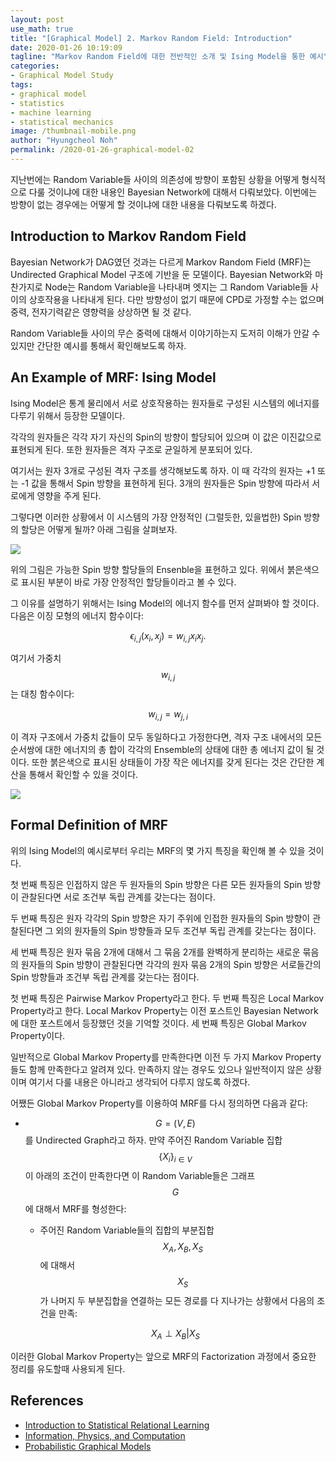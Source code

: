 ```yaml
---
layout: post
use_math: true
title: "[Graphical Model] 2. Markov Random Field: Introduction"
date: 2020-01-26 10:19:09
tagline: "Markov Random Field에 대한 전반적인 소개 및 Ising Model을 통한 예시"
categories:
- Graphical Model Study
tags:
- graphical model
- statistics
- machine learning
- statistical mechanics
image: /thumbnail-mobile.png
author: "Hyungcheol Noh"
permalink: /2020-01-26-graphical-model-02
---
```


지난번에는 Random Variable들 사이의 의존성에 방향이 포함된 상황을 어떻게 형식적으로 다룰 것이냐에 대한 내용인 Bayesian Network에 대해서 다뤄보았다. 이번에는 방향이 없는 경우에는 어떻게 할 것이냐에 대한 내용을 다뤄보도록 하겠다.

## Introduction to Markov Random Field
Bayesian Network가 DAG였던 것과는 다르게 Markov Random Field (MRF)는 Undirected Graphical Model 구조에 기반을 둔 모델이다. Bayesian Network와 마찬가지로 Node는 Random Variable을 나타내며 엣지는 그 Random Variable들 사이의 상호작용을 나타내게 된다. 다만 방향성이 없기 때문에 CPD로 가정할 수는 없으며 중력, 전자기력같은 영향력을 상상하면 될 것 같다.

Random Variable들 사이의 무슨 중력에 대해서 이야기하는지 도저히 이해가 안갈 수 있지만 간단한 예시를 통해서 확인해보도록 하자.

## An Example of MRF: Ising Model
Ising Model은 통계 물리에서 서로 상호작용하는 원자들로 구성된 시스템의 에너지를 다루기 위해서 등장한 모델이다.

각각의 원자들은 각각 자기 자신의 Spin의 방향이 할당되어 있으며 이 값은 이진값으로 표현되게 된다. 또한 원자들은 격자 구조로 균일하게 분포되어 있다.

여기서는 원자 3개로 구성된 격자 구조를 생각해보도록 하자. 이 때 각각의 원자는 +1 또는 -1 값을 통해서 Spin 방향을 표현하게 된다. 3개의 원자들은 Spin 방향에 따라서 서로에게 영향을 주게 된다.

그렇다면 이러한 상황에서 이 시스템의 가장 안정적인 (그럴듯한, 있을법한) Spin 방향의 할당은 어떻게 될까? 아래 그림을 살펴보자.

![](/assets/img/2020-01-26-graphical-model-02/2020-01-26-graphical-model-02_2020-01-26-10-26-01.png)

위의 그림은 가능한 Spin 방향 할당들의 Ensenble을 표현하고 있다. 위에서 붉은색으로 표시된 부분이 바로 가장 안정적인 할당들이라고 볼 수 있다.

그 이유를 설명하기 위해서는 Ising Model의 에너지 함수를 먼저 살펴봐야 할 것이다. 다음은 이징 모형의 에너지 함수이다:

$$
\epsilon_{i,j}(x_i, x_j) = w_{i,j}x_i x_j.
$$

여기서 가중치 $$w_{i,j}$$는 대칭 함수이다:

$$
w_{i,j} = w_{j, i}
$$

이 격자 구조에서 가중치 값들이 모두 동일하다고 가정한다면, 격자 구조 내에서의 모든 순서쌍에 대한 에너지의 총 합이 각각의 Ensemble의 상태에 대한 총 에너지 값이 될 것이다. 또한 붉은색으로 표시된 상태들이 가장 작은 에너지를 갖게 된다는 것은 간단한 계산을 통해서 확인할 수 있을 것이다.

![](/assets/img/2020-01-26-graphical-model-02/2020-01-26-graphical-model-02_2020-01-26-10-27-05.png)

## Formal Definition of MRF
위의 Ising Model의 예시로부터 우리는 MRF의 몇 가지 특징을 확인해 볼 수 있을 것이다.

첫 번째 특징은 인접하지 않은 두 원자들의 Spin 방향은 다른 모든 원자들의 Spin 방향이 관찰된다면 서로 조건부 독립 관계를 갖는다는 점이다.

두 번째 특징은 원자 각각의 Spin 방향은 자기 주위에 인접한 원자들의 Spin 방향이 관찰된다면 그 외의 원자들의 Spin 방향들과 모두 조건부 독립 관계를 갖는다는 점이다.

세 번째 특징은 원자 묶음 2개에 대해서 그 묶음 2개를 완벽하게 분리하는 새로운 묶음의 원자들의 Spin 방향이 관찰된다면 각각의 원자 묶음 2개의 Spin 방향은 서로들간의 Spin 방향들과 조건부 독립 관계를 갖는다는 점이다.

첫 번째 특징은 Pairwise Markov Property라고 한다. 두 번째 특징은 Local Markov Property라고 한다. Local Markov Property는 이전 포스트인 Bayesian Network에 대한 포스트에서 등장했던 것을 기억할 것이다. 세 번째 특징은 Global Markov Property이다.

일반적으로 Global Markov Property를 만족한다면 이전 두 가지 Markov Property들도 함께 만족한다고 알려져 있다. 만족하지 않는 경우도 있으나 일반적이지 않은 상황이며 여기서 다룰 내용은 아니라고 생각되어 다루지 않도록 하겠다.

어쨌든 Global Markov Property를 이용하여 MRF를 다시 정의하면 다음과 같다:
- $$G=(V, E)$$를 Undirected Graph라고 하자. 만약 주어진 Random Variable 집합 $$\{ X_i\}_{i\in V}$$이 아래의 조건이 만족한다면 이 Random Variable들은 그래프 $$G$$에 대해서 MRF를 형성한다:
    - 주어진 Random Variable들의 집합의 부분집합 $$X_A, X_B, X_S$$에 대해서 $$X_S$$가 나머지 두 부분집합을 연결하는 모든 경로를 다 지나가는 상황에서 다음의 조건을 만족:

    $$
    X_A \perp X_B | X_S
    $$

이러한 Global Markov Property는 앞으로 MRF의 Factorization 과정에서 중요한 정리를 유도할때 사용되게 된다.

## References
- [Introduction to Statistical Relational Learning](https://mitpress.mit.edu/books/introduction-statistical-relational-learning)
- [Information, Physics, and Computation](https://web.stanford.edu/~montanar/RESEARCH/book.html)
- [Probabilistic Graphical Models](https://mitpress.mit.edu/books/probabilistic-graphical-models)
